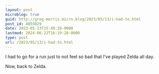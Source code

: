 ```yaml
---
layout: post
microblog: true
guid: http://greg-morris.micro.blog/2023/05/13/i-had-to.html
post_id: 4055029
date: 2023-05-13T15:49:18-0000
lastmod: 2024-06-22T16:19:20-0000
type: post
url: /2023/05/13/i-had-to.html
---
```

I had to go for a run just to not feel so bad that I’ve played Zelda all day. 

Now, back to Zelda. 
